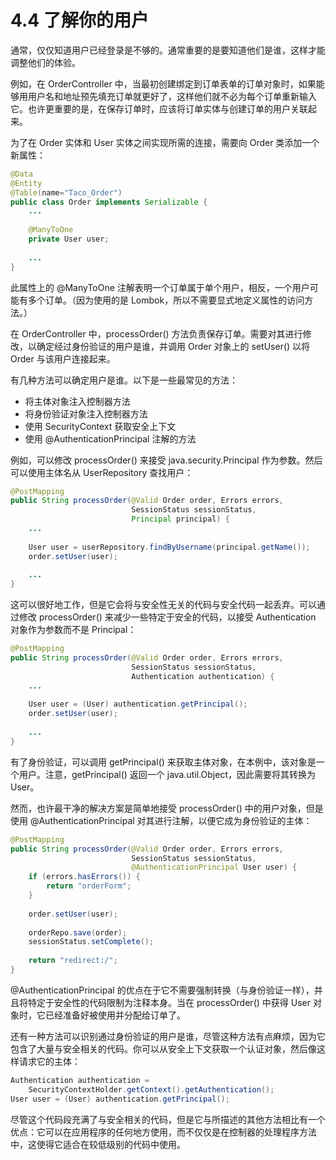 # 4.4 了解你的用户

通常，仅仅知道用户已经登录是不够的。通常重要的是要知道他们是谁，这样才能调整他们的体验。

例如，在 OrderController 中，当最初创建绑定到订单表单的订单对象时，如果能够用用户名和地址预先填充订单就更好了，这样他们就不必为每个订单重新输入它。也许更重要的是，在保存订单时，应该将订单实体与创建订单的用户关联起来。

为了在 Order 实体和 User 实体之间实现所需的连接，需要向 Order 类添加一个新属性：

```java
@Data
@Entity
@Table(name="Taco_Order")
public class Order implements Serializable {
    ...
        
    @ManyToOne
    private User user;
    
    ...
}
```

此属性上的 @ManyToOne 注解表明一个订单属于单个用户，相反，一个用户可能有多个订单。（因为使用的是 Lombok，所以不需要显式地定义属性的访问方法。）

在 OrderController 中，processOrder\(\) 方法负责保存订单。需要对其进行修改，以确定经过身份验证的用户是谁，并调用 Order 对象上的 setUser\(\) 以将 Order 与该用户连接起来。

有几种方法可以确定用户是谁。以下是一些最常见的方法：

* 将主体对象注入控制器方法
* 将身份验证对象注入控制器方法
* 使用 SecurityContext 获取安全上下文
* 使用 @AuthenticationPrincipal 注解的方法

例如，可以修改 processOrder\(\) 来接受 java.security.Principal 作为参数。然后可以使用主体名从 UserRepository 查找用户：

```java
@PostMapping
public String processOrder(@Valid Order order, Errors errors,
                           SessionStatus sessionStatus,
                           Principal principal) {
    ...
    
    User user = userRepository.findByUsername(principal.getName());
    order.setUser(user);
    
    ...
}
```

这可以很好地工作，但是它会将与安全性无关的代码与安全代码一起丢弃。可以通过修改 processOrder\(\) 来减少一些特定于安全的代码，以接受 Authentication 对象作为参数而不是 Principal：

```java
@PostMapping
public String processOrder(@Valid Order order, Errors errors,
                           SessionStatus sessionStatus,
                           Authentication authentication) {
    ...
        
    User user = (User) authentication.getPrincipal();
    order.setUser(user);
    
    ...
}
```

有了身份验证，可以调用 getPrincipal\(\) 来获取主体对象，在本例中，该对象是一个用户。注意，getPrincipal\(\) 返回一个 java.util.Object，因此需要将其转换为 User。

然而，也许最干净的解决方案是简单地接受 processOrder\(\) 中的用户对象，但是使用 @AuthenticationPrincipal 对其进行注解，以便它成为身份验证的主体：

```java
@PostMapping
public String processOrder(@Valid Order order, Errors errors,
                           SessionStatus sessionStatus,
                           @AuthenticationPrincipal User user) {
    if (errors.hasErrors()) {
        return "orderForm";
    }
    
    order.setUser(user);
    
    orderRepo.save(order);
    sessionStatus.setComplete();
    
    return "redirect:/";
}
```

@AuthenticationPrincipal 的优点在于它不需要强制转换（与身份验证一样），并且将特定于安全性的代码限制为注释本身。当在 processOrder\(\) 中获得 User 对象时，它已经准备好被使用并分配给订单了。

还有一种方法可以识别通过身份验证的用户是谁，尽管这种方法有点麻烦，因为它包含了大量与安全相关的代码。你可以从安全上下文获取一个认证对象，然后像这样请求它的主体：

```java
Authentication authentication =
    SecurityContextHolder.getContext().getAuthentication();
User user = (User) authentication.getPrincipal();
```

尽管这个代码段充满了与安全相关的代码，但是它与所描述的其他方法相比有一个优点：它可以在应用程序的任何地方使用，而不仅仅是在控制器的处理程序方法中，这使得它适合在较低级别的代码中使用。

